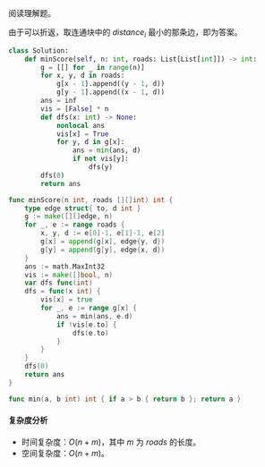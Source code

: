 阅读理解题。

由于可以折返，取连通块中的 $\textit{distance}_i$ 最小的那条边，即为答案。

```py [sol1-Python3]
class Solution:
    def minScore(self, n: int, roads: List[List[int]]) -> int:
        g = [[] for _ in range(n)]
        for x, y, d in roads:
            g[x - 1].append((y - 1, d))
            g[y - 1].append((x - 1, d))
        ans = inf
        vis = [False] * n
        def dfs(x: int) -> None:
            nonlocal ans
            vis[x] = True
            for y, d in g[x]:
                ans = min(ans, d)
                if not vis[y]:
                    dfs(y)
        dfs(0)
        return ans
```

```go [sol1-Go]
func minScore(n int, roads [][]int) int {
	type edge struct{ to, d int }
	g := make([][]edge, n)
	for _, e := range roads {
		x, y, d := e[0]-1, e[1]-1, e[2]
		g[x] = append(g[x], edge{y, d})
		g[y] = append(g[y], edge{x, d})
	}
	ans := math.MaxInt32
	vis := make([]bool, n)
	var dfs func(int)
	dfs = func(x int) {
		vis[x] = true
		for _, e := range g[x] {
			ans = min(ans, e.d)
			if !vis[e.to] {
				dfs(e.to)
			}
		}
	}
	dfs(0)
	return ans
}

func min(a, b int) int { if a > b { return b }; return a }
```

#### 复杂度分析

- 时间复杂度：$O(n+m)$，其中 $m$ 为 $\textit{roads}$ 的长度。
- 空间复杂度：$O(n+m)$。
